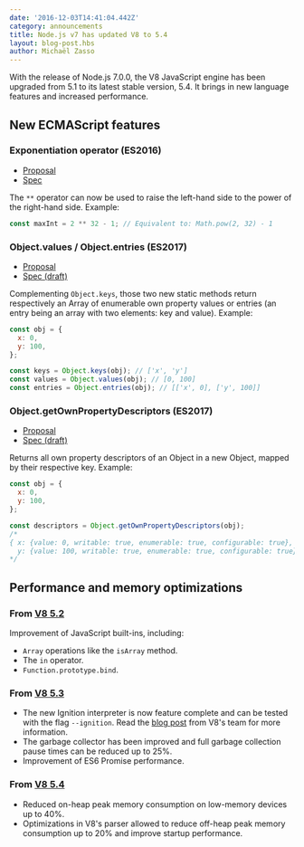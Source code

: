 ```yaml
---
date: '2016-12-03T14:41:04.442Z'
category: announcements
title: Node.js v7 has updated V8 to 5.4
layout: blog-post.hbs
author: Michaël Zasso
---
```


With the release of Node.js 7.0.0, the V8 JavaScript engine has been upgraded from 5.1
to its latest stable version, 5.4.
It brings in new language features and increased performance.

## New ECMAScript features

### Exponentiation operator (ES2016)

- [Proposal](https://github.com/rwaldron/exponentiation-operator)
- [Spec](https://www.ecma-international.org/ecma-262/7.0/#sec-exp-operator)

The `**` operator can now be used to raise the left-hand side to the power of the right-hand side. Example:

```javascript
const maxInt = 2 ** 32 - 1; // Equivalent to: Math.pow(2, 32) - 1
```

### Object.values / Object.entries (ES2017)

- [Proposal](https://github.com/tc39/proposal-object-values-entries)
- [Spec (draft)](https://tc39.github.io/ecma262/#sec-object.values)

Complementing `Object.keys`, those two new static methods return respectively an Array of enumerable own property values
or entries (an entry being an array with two elements: key and value). Example:

```javascript
const obj = {
  x: 0,
  y: 100,
};

const keys = Object.keys(obj); // ['x', 'y']
const values = Object.values(obj); // [0, 100]
const entries = Object.entries(obj); // [['x', 0], ['y', 100]]
```

### Object.getOwnPropertyDescriptors (ES2017)

- [Proposal](https://github.com/tc39/proposal-object-getownpropertydescriptors)
- [Spec (draft)](https://tc39.github.io/ecma262/#sec-object.getownpropertydescriptors)

Returns all own property descriptors of an Object in a new Object, mapped by their respective key. Example:

```javascript
const obj = {
  x: 0,
  y: 100,
};

const descriptors = Object.getOwnPropertyDescriptors(obj);
/*
{ x: {value: 0, writable: true, enumerable: true, configurable: true},
  y: {value: 100, writable: true, enumerable: true, configurable: true} }
*/
```

## Performance and memory optimizations

### From [V8 5.2](https://v8project.blogspot.ch/2016/06/release-52.html)

Improvement of JavaScript built-ins, including:

- `Array` operations like the `isArray` method.
- The `in` operator.
- `Function.prototype.bind`.

### From [V8 5.3](https://v8project.blogspot.ch/2016/07/v8-release-53.html)

- The new Ignition interpreter is now feature complete and can be tested with the flag `--ignition`. Read the [blog post](https://v8project.blogspot.ch/2016/08/firing-up-ignition-interpreter.html) from V8's team for more information.
- The garbage collector has been improved and full garbage collection pause times can be reduced up to 25%.
- Improvement of ES6 Promise performance.

### From [V8 5.4](https://v8project.blogspot.ch/2016/09/v8-release-54.html)

- Reduced on-heap peak memory consumption on low-memory devices up to 40%.
- Optimizations in V8's parser allowed to reduce off-heap peak memory consumption up to 20% and improve startup performance.
